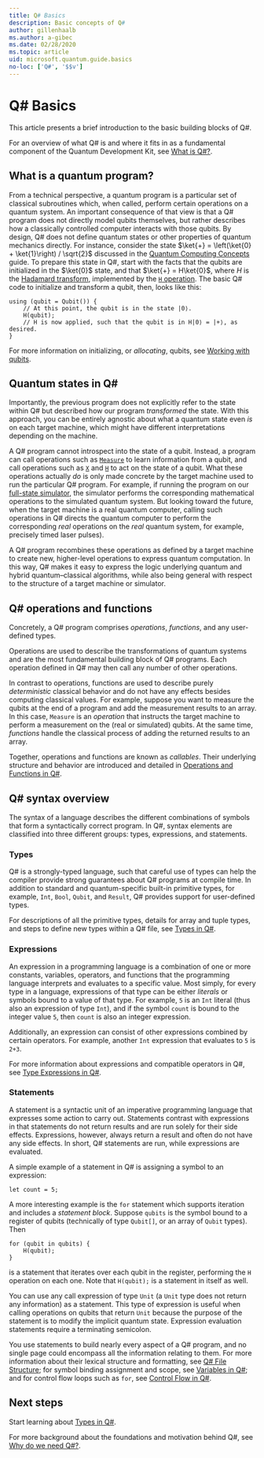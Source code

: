 ```yaml
---
title: Q# Basics
description: Basic concepts of Q#
author: gillenhaalb
ms.author: a-gibec
ms.date: 02/28/2020
ms.topic: article
uid: microsoft.quantum.guide.basics
no-loc: ['Q#', '$$v']
---
```


# Q# Basics

This article presents a brief introduction to the basic building blocks of Q#.

For an overview of what Q# is and where it fits in as a fundamental component of the Quantum Development Kit, see [What is Q#?](xref:microsoft.quantum.overview.q-sharp). 

## What is a quantum program?

From a technical perspective, a quantum program is a particular set of classical subroutines which, when called, perform certain operations on a quantum system.
An important consequence of that view is that a Q# program does not directly model qubits themselves, but rather describes how a classically controlled computer interacts with those qubits.
By design, Q# does not define quantum states or other properties of quantum mechanics directly.
For instance, consider the state $\ket{+} = \left(\ket{0} + \ket{1}\right) / \sqrt{2}$ discussed in the [Quantum Computing Concepts](xref:microsoft.quantum.concepts.intro) guide.
To prepare this state in Q#, start with the facts that the qubits are initialized in the $\ket{0}$ state, and that $\ket{+} = H\ket{0}$, where $H$ is the [Hadamard transform](xref:microsoft.quantum.glossary#hadamard), implemented by the [`H` operation](xref:microsoft.quantum.intrinsic.h). The basic Q# code to initialize and transform a qubit, then, looks like this:

```qsharp
using (qubit = Qubit()) {
    // At this point, the qubit is in the state |0⟩.
    H(qubit);
    // H is now applied, such that the qubit is in H|0⟩ = |+⟩, as desired.
}
```
For more information on initializing, or *allocating*, qubits, see [Working with qubits](xref:microsoft.quantum.guide.qubits).

## Quantum states in Q#

Importantly, the previous program does not explicitly refer to the state within Q# but described how our program *transformed* the state.
With this approach, you can be entirely agnostic about what a quantum state even *is* on each target machine, which might have different interpretations depending on the machine. 

A Q# program cannot introspect into the state of a qubit.
Instead, a program can call operations such as [`Measure`](xref:microsoft.quantum.intrinsic.measure) to learn information from a qubit, and call operations such as [`X`](xref:microsoft.quantum.intrinsic.x) and [`H`](xref:microsoft.quantum.intrinsic.h) to act on the state of a qubit.
What these operations actually *do* is only made concrete by the target machine used to run the particular Q# program.
For example, if running the program on our [full-state simulator](xref:microsoft.quantum.machines.full-state-simulator), the simulator performs the corresponding mathematical operations to the simulated quantum system.
But looking toward the future, when the target machine is a real quantum computer, calling such operations in Q# directs the quantum computer to perform the corresponding *real* operations on the *real* quantum system, for example, precisely timed laser pulses).

A Q# program recombines these operations as defined by a target machine to create new, higher-level operations to express quantum computation.
In this way, Q# makes it easy to express the logic underlying quantum and hybrid quantum–classical algorithms, while also being general with respect to the structure of a target machine or simulator.

## Q# operations and functions

Concretely, a Q# program comprises *operations*, *functions*, and any user-defined types. 

Operations are used to describe the transformations of quantum systems and are the most fundamental building block of Q# programs. 
Each operation defined in Q# may then call any number of other operations.

In contrast to operations, functions are used to describe purely *deterministic* classical behavior and do not have any effects besides computing classical values. 
For example, suppose you want to measure the qubits at the end of a program and add the measurement results to an array.
In this case, `Measure` is an *operation* that instructs the target machine to perform a measurement on the (real or simulated) qubits. At the same time, *functions* handle the classical process of adding the returned results to an array.

Together, operations and functions are known as *callables*. Their underlying structure and behavior are introduced and detailed in [Operations and Functions in Q#](xref:microsoft.quantum.guide.operationsfunctions).


## Q# syntax overview

The syntax of a language describes the different combinations of symbols that form a syntactically correct program.
In Q#, syntax elements are classified into three different groups: types, expressions, and statements.

### Types
Q# is a strongly-typed language, such that careful use of types can help the compiler provide strong guarantees about Q# programs at compile time.
In addition to standard and quantum-specific built-in primitive types, for example, `Int`, `Bool`, `Qubit`, and `Result`, Q# provides support for user-defined types.

For descriptions of all the primitive types, details for array and tuple types, and steps to define new types within a Q# file, see [Types in Q#](xref:microsoft.quantum.guide.types).

### Expressions
An expression in a programming language is a combination of one or more constants, variables, operators, and functions that the programming language interprets and evaluates to a specific value.
Most simply, for every type in a language, expressions of that type can be either *literals* or symbols bound to a value of that type.
For example, `5` is an `Int` literal (thus also an expression of type `Int`), and if the symbol `count` is bound to the integer value `5`, then `count` is also an integer expression.

Additionally, an expression can consist of other expressions combined by certain operators.
For example, another `Int` expression that evaluates to `5` is `2+3`.

For more information about expressions and compatible operators in Q#, see [Type Expressions in Q#](xref:microsoft.quantum.guide.expressions). 

### Statements 
A statement is a syntactic unit of an imperative programming language that expresses some action to carry out.
Statements contrast with expressions in that statements do not return results and are run solely for their side effects. Expressions, however, always return a result and often do not have any side effects. In short, Q# statements are run, while expressions are evaluated.

A simple example of a statement in Q# is assigning a symbol to an expression:
```qsharp
let count = 5;
```

A more interesting example is the `for` statement which supports iteration and includes a *statement block*.
Suppose `qubits` is the symbol bound to a register of qubits (technically of type `Qubit[]`, or an array of `Qubit` types). 
Then
```qsharp
for (qubit in qubits) {
    H(qubit);
}
```
is a statement that iterates over each qubit in the register, performing the `H` operation on each one. 
Note that `H(qubit);` is a statement in itself as well.

You can use any call expression of type `Unit` (a `Unit` type does not return any information) as a statement.
This type of expression is useful when calling operations on qubits that return `Unit` because the purpose of the statement is to modify the implicit quantum state.
Expression evaluation statements require a terminating semicolon.

You use statements to build nearly every aspect of a Q# program, and no single page could encompass all the information relating to them.
For more information about their lexical structure and formatting, see [Q# File Structure](xref:microsoft.quantum.guide.filestructure); for symbol binding assignment and scope, see [Variables in Q#](xref:microsoft.quantum.guide.variables); and for control flow loops such as `for`, see [Control Flow in Q#](xref:microsoft.quantum.guide.controlflow).

## Next steps

Start learning about [Types in Q#](xref:microsoft.quantum.guide.types).

For more background about the foundations and motivation behind Q#, see [Why do we need Q#?](https://devblogs.microsoft.com/qsharp/why-do-we-need-q/).
